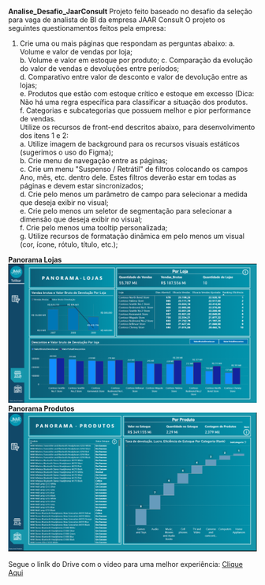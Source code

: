 **Analise_Desafio_JaarConsult**
Projeto feito baseado no desafio da seleção para vaga de analista de BI da empresa JAAR Consult
O projeto os seguintes questionamentos feitos pela empresa:

1.	Crie uma ou mais páginas que respondam as perguntas abaixo:
		a.	Volume e valor de vendas por loja; <br>
		b.	Volume e valor em estoque por produto;
		c.	Comparação da evolução do valor de vendas e devoluções entre períodos; <br>
		d. Comparativo entre valor de desconto e valor de devolução entre as lojas; <br>
		e. Produtos que estão com estoque crítico e estoque em excesso (Dica: Não há uma regra específica para classificar a situação dos produtos. <br>
		f. Categorias e subcategorias que possuem melhor e pior performance de vendas.<br>
	Utilize os recursos de front-end descritos abaixo, para desenvolvimento dos itens 1 e 2:<br>
		a. Utilize imagem de background para os recursos visuais estáticos (sugerimos o uso do Figma);<br>
		b.	Crie menu de navegação entre as páginas;<br>
		c.	Crie um menu "Suspenso / Retrátil" de filtros colocando os campos Ano, mês, etc. dentro dele. Estes filtros deverão estar em todas as páginas e devem estar sincronizados;<br>
		d. Crie pelo menos um parâmetro de campo para selecionar a medida que deseja exibir no visual;<br>
		e. Crie pelo menos um seletor de segmentação para selecionar a dimensão que deseja exibir no visual;<br>
		f. Crie pelo menos uma tooltip personalizada;<br>
		g. Utilize recursos de formatação dinâmica em pelo menos um visual (cor, ícone, rótulo, título, etc.);

**Panorama Lojas** <br>
<img src="https://github.com/matheus-oliveir4/Analise_Desafio_JaarConsult/blob/main/Panorama%20Lojas.PNG" alt="Panorama Lojas " width= 700px> <br>
**Panorama Produtos** <br>
<img src="https://github.com/matheus-oliveir4/Analise_Desafio_JaarConsult/blob/main/Panorama%20Produtos.PNG" alt = "Panorama Produtos" width=700px> <br> 

Segue o linlk do Drive com o video para uma melhor experiência:
[Clique Aqui](https://drive.google.com/drive/folders/1yvabhNfKxLz-P2mrPnkivRGCoPnBl5ac?usp=sharing)
